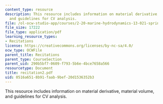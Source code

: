 ```yaml
---
content_type: resource
description: This resource includes information on material derivative, material volume,
  and guidelines for CV analysis.
file: /ol-ocw-studio-app/courses/2-20-marine-hydrodynamics-13-021-spring-2005/0516a6518b91faab9bef20d1536352b3_recitation2.pdf
file_size: 17222
file_type: application/pdf
learning_resource_types:
- Recitations
license: https://creativecommons.org/licenses/by-nc-sa/4.0/
ocw_type: OCWFile
parent_title: Recitations
parent_type: CourseSection
parent_uid: 290b5bf7-0609-f793-5b6e-4bce7658a566
resourcetype: Document
title: recitation2.pdf
uid: 0516a651-8b91-faab-9bef-20d1536352b3
---
```

This resource includes information on material derivative, material volume, and guidelines for CV analysis.